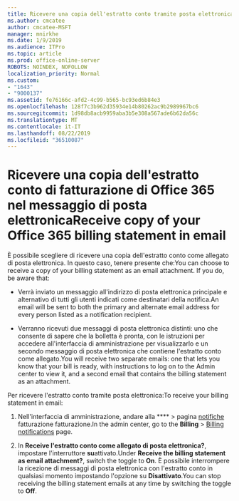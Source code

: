 ```yaml
---
title: Ricevere una copia dell'estratto conto tramite posta elettronica
ms.author: cmcatee
author: cmcatee-MSFT
manager: mnirkhe
ms.date: 1/9/2019
ms.audience: ITPro
ms.topic: article
ms.prod: office-online-server
ROBOTS: NOINDEX, NOFOLLOW
localization_priority: Normal
ms.custom:
- "1643"
- "9000137"
ms.assetid: fe76166c-afd2-4c99-b565-bc93ed6b84e3
ms.openlocfilehash: 128f7c3b962d35934e14b80262ac9b2989967bc6
ms.sourcegitcommit: 1d98db8acb9959aba3b5e308a567ade6b62da56c
ms.translationtype: MT
ms.contentlocale: it-IT
ms.lasthandoff: 08/22/2019
ms.locfileid: "36510087"
---
```

# <a name="receive-copy-of-your-office-365-billing-statement-in-email"></a><span data-ttu-id="4da5d-102">Ricevere una copia dell'estratto conto di fatturazione di Office 365 nel messaggio di posta elettronica</span><span class="sxs-lookup"><span data-stu-id="4da5d-102">Receive copy of your Office 365 billing statement in email</span></span>

<span data-ttu-id="4da5d-p101">È possibile scegliere di ricevere una copia dell'estratto conto come allegato di posta elettronica. In questo caso, tenere presente che:</span><span class="sxs-lookup"><span data-stu-id="4da5d-p101">You can choose to receive a copy of your billing statement as an email attachment. If you do, be aware that:</span></span>
  
- <span data-ttu-id="4da5d-105">Verrà inviato un messaggio all'indirizzo di posta elettronica principale e alternativo di tutti gli utenti indicati come destinatari della notifica.</span><span class="sxs-lookup"><span data-stu-id="4da5d-105">An email will be sent to both the primary and alternate email address for every person listed as a notification recipient.</span></span>

- <span data-ttu-id="4da5d-106">Verranno ricevuti due messaggi di posta elettronica distinti: uno che consente di sapere che la bolletta è pronta, con le istruzioni per accedere all'interfaccia di amministrazione per visualizzarlo e un secondo messaggio di posta elettronica che contiene l'estratto conto come allegato.</span><span class="sxs-lookup"><span data-stu-id="4da5d-106">You will receive two separate emails: one that lets you know that your bill is ready, with instructions to log on to the Admin center to view it, and a second email that contains the billing statement as an attachment.</span></span>

<span data-ttu-id="4da5d-107">Per ricevere l'estratto conto tramite posta elettronica:</span><span class="sxs-lookup"><span data-stu-id="4da5d-107">To receive your billing statement in email:</span></span>
  
1. <span data-ttu-id="4da5d-108">Nell'interfaccia di amministrazione, andare alla \*\*\*\* \> pagina [notifiche](https://go.microsoft.com/fwlink/p/?linkid=853212) fatturazione fatturazione.</span><span class="sxs-lookup"><span data-stu-id="4da5d-108">In the admin center, go to the **Billing** \> [Billing notifications](https://go.microsoft.com/fwlink/p/?linkid=853212) page.</span></span>

2. <span data-ttu-id="4da5d-109">In **Receive l'estratto conto come allegato di posta elettronica?**, impostare l'interruttore **su**attivato.</span><span class="sxs-lookup"><span data-stu-id="4da5d-109">Under **Receive the billing statement as email attachment?**, switch the toggle to **On**.</span></span> <span data-ttu-id="4da5d-110">È possibile interrompere la ricezione di messaggi di posta elettronica con l'estratto conto in qualsiasi momento impostando l'opzione su **Disattivato**.</span><span class="sxs-lookup"><span data-stu-id="4da5d-110">You can stop receiving the billing statement emails at any time by switching the toggle to **Off**.</span></span>